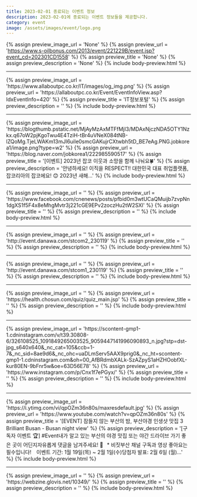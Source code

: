 ```yaml
---
title: 2023-02-01 종료되는 이벤트 정보
description: 2023-02-01에 종료되는 이벤트 정보들을 제공합니다.
category: event
image: /assets/images/event/logo.png
---
```

{% assign preview_image_url = 'None' %}
{% assign preview_url = 'https://www.s-oilbonus.com/2013/event/221229B/event.jsp?event_cd=202301CD1558' %}
{% assign preview_title = 'None' %}
{% assign preview_description = 'None' %}
{% include body-preview.html %}
<hr>{% assign preview_image_url = 'https://www.allaboutpc.co.kr/IT/images/og_img.png' %}
{% assign preview_url = 'https://allaboutpc.co.kr/Event/EventInfoView.asp?IdxEventInfo=420' %}
{% assign preview_title = 'IT정보포털' %}
{% assign preview_description = '' %}
{% include body-preview.html %}
<hr>{% assign preview_image_url = 'https://blogthumb.pstatic.net/MjAyMzAxMTFfMjI3/MDAxNjczNDA5OTY1Nzkx.q67oW2pjKgoTwu4E4TziH-tBr4uVNeX084tNB-lZQoMg.TjeLWAKm13mJl6uile0smcGAKujrCXtwbh5tD_BE7eAg.PNG.jobkorea1/image.png?type=w2' %}
{% assign preview_url = 'https://blog.naver.com/jobkorea1/222985590517' %}
{% assign preview_title = '[이벤트] 2023년 잡코 이웃과 소망을 함께 나눠요🍀' %}
{% assign preview_description = '안녕하세요! 이직을 RESPECT!! 대한민국 대표 취업플랫폼, 잡코리아의 잡코에요! 😊 2023년 새해...' %}
{% include body-preview.html %}
<hr>{% assign preview_image_url = '' %}
{% assign preview_url = 'https://www.facebook.com/cnenews/posts/pfbid0m3wtUCaQMuijb7zvpNn1dgXS1f5F4x8eMhgMvtr3j221cGE9EPv2zoczHu2tW2SXl' %}
{% assign preview_title = '' %}
{% assign preview_description = '' %}
{% include body-preview.html %}
<hr>{% assign preview_image_url = '' %}
{% assign preview_url = 'http://event.danawa.com/stcom2_230119' %}
{% assign preview_title = '' %}
{% assign preview_description = '' %}
{% include body-preview.html %}
<hr>{% assign preview_image_url = '' %}
{% assign preview_url = 'http://event.danawa.com/stcom1_230119' %}
{% assign preview_title = '' %}
{% assign preview_description = '' %}
{% include body-preview.html %}
<hr>{% assign preview_image_url = '' %}
{% assign preview_url = 'https://health.chosun.com/quiz/quiz_main.jsp' %}
{% assign preview_title = '' %}
{% assign preview_description = '' %}
{% include body-preview.html %}
<hr>{% assign preview_image_url = 'https://scontent-gmp1-1.cdninstagram.com/v/t39.30808-6/326108525_1091849265003525_9059447141996090893_n.jpg?stp=dst-jpg_s640x640&amp;_nc_cat=105&amp;ccb=1-7&amp;_nc_sid=8ae9d6&amp;_nc_ohc=uaDLmServ5AAX9prig0&amp;_nc_ht=scontent-gmp1-1.cdninstagram.com&amp;oh=00_AfBRdmbXALk-SzAZpyS1aHZHOobfXL-kur80EN-9bFnr5w&amp;oe=63D56E78' %}
{% assign preview_url = 'https://www.instagram.com/p/Cnx1f7ePGyx/' %}
{% assign preview_title = '' %}
{% assign preview_description = '' %}
{% include body-preview.html %}
<hr>{% assign preview_image_url = 'https://i.ytimg.com/vi/qpOZm36n80s/maxresdefault.jpg' %}
{% assign preview_url = 'https://www.youtube.com/watch?v=qpOZm36n80s' %}
{% assign preview_title = '[EVENT] 잠들지 않는 부산의 밤,  부산야경 인생샷 맛집 3 Brilliant Busan - Busan night view' %}
{% assign preview_description = '[구독자 이벤트 🏆] #Event내가 알고 있는 부산의 야경 맛집 또는 야간 드라이브 가기 좋은 곳이 어딘지자유롭게 댓글을 남겨주세요! 📄⠀* 비짓부산 채널 구독과 영상 좋아요는 필수입니다! ⠀이벤트 기간:  1월 19일(목) ~ 2월 1일(수)당첨자 발표:  2월 6일 (월)...' %}
{% include body-preview.html %}
<hr>{% assign preview_image_url = '' %}
{% assign preview_url = 'https://webzine.glovis.net/10349/' %}
{% assign preview_title = '' %}
{% assign preview_description = '' %}
{% include body-preview.html %}